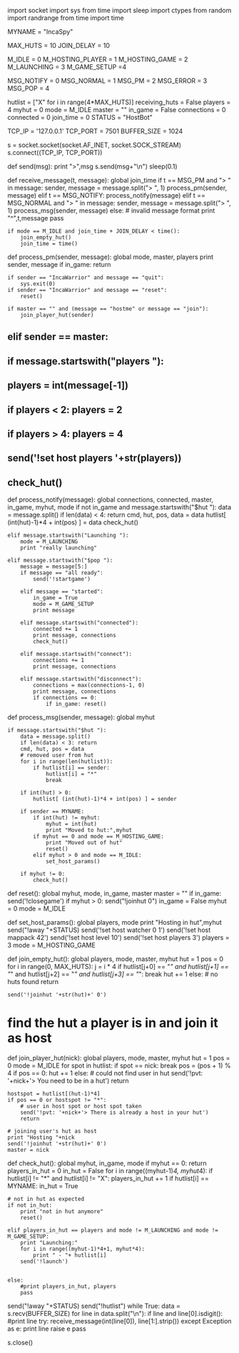 import socket
import sys
from time import sleep
import ctypes
from random import randrange
from time import time

MYNAME = "IncaSpy"

MAX_HUTS = 10
JOIN_DELAY = 10

M_IDLE = 0
M_HOSTING_PLAYER = 1
M_HOSTING_GAME = 2
M_LAUNCHING = 3
M_GAME_SETUP =4

MSG_NOTIFY = 0
MSG_NORMAL = 1
MSG_PM     = 2
MSG_ERROR  = 3
MSG_POP    = 4

hutlist = ["X" for i in range(4*MAX_HUTS)]
receiving_huts = False
players = 4
myhut = 0
mode = M_IDLE
master = ""
in_game = False
connections = 0
connected = 0
join_time = 0
STATUS = "HostBot"

TCP_IP = '127.0.0.1'
TCP_PORT = 7501
BUFFER_SIZE = 1024

s = socket.socket(socket.AF_INET, socket.SOCK_STREAM)
s.connect((TCP_IP, TCP_PORT))

def send(msg):
    print ">",msg
    s.send(msg+"\n")
    sleep(0.1)

def receive_message(t, message):
    global join_time
    if t == MSG_PM and "> " in message:
        sender, message = message.split("> ", 1)
        process_pm(sender, message)
    elif t == MSG_NOTIFY:
        process_notify(message)
    elif t == MSG_NORMAL and "> " in message:
        sender, message = message.split("> ", 1)
        process_msg(sender, message)
    else:
        # invalid message format
        print "^",t,message
        pass

    if mode == M_IDLE and join_time + JOIN_DELAY < time():
        join_empty_hut()
        join_time = time()
        
def process_pm(sender, message):
    global mode, master, players
    print sender, message
    if in_game:
        return

    if sender == "IncaWarrior" and message == "quit":
        sys.exit(0)
    if sender == "IncaWarrior" and message == "reset":
        reset()
    
    if master == "" and (message == "hostme" or message == "join"):
        join_player_hut(sender)
##        
##    elif sender == master:
##        if message.startswith("players "):
##            players = int(message[-1])
##            if players < 2: players = 2
##            if players > 4: players = 4
##            send('!set host players '+str(players))
##            check_hut()

        
def process_notify(message):
    global connections, connected, master, in_game, myhut, mode
    if not in_game and message.startswith("$hut "):
        data = message.split()
        if len(data) < 4: return
        cmd, hut, pos, data = data
        hutlist[ (int(hut)-1)*4 + int(pos) ] = data
        check_hut()
        
    elif message.startswith("Launching "):
        mode = M_LAUNCHING
        print "really launching"
        
    elif message.startswith("$pop "):
        message = message[5:]
        if message == "all ready":
            send('!startgame')

        elif message == "started":
            in_game = True
            mode = M_GAME_SETUP
            print message

        elif message.startswith("connected"):
            connected += 1
            print message, connections
            check_hut()

        elif message.startswith("connect"):
            connections += 1
            print message, connections
            
        elif message.startswith("disconnect"):
            connections = max(connections-1, 0)
            print message, connections
            if connections == 0:
                if in_game: reset()
    
def process_msg(sender, message):
    global myhut
    
    if message.startswith("$hut "):
        data = message.split()
        if len(data) < 3: return
        cmd, hut, pos = data
        # removed user from hut
        for i in range(len(hutlist)):
            if hutlist[i] == sender:
                hutlist[i] = "*"
                break
            
        if int(hut) > 0:
            hutlist[ (int(hut)-1)*4 + int(pos) ] = sender

        if sender == MYNAME:
            if int(hut) != myhut:
                myhut = int(hut)
                print "Moved to hut:",myhut
            if myhut == 0 and mode == M_HOSTING_GAME:
                print "Moved out of hut"
                reset()
            elif myhut > 0 and mode == M_IDLE:
                set_host_params()
            
        if myhut != 0:
            check_hut()

def reset():
    global myhut, mode, in_game, master
    master = ""
    if in_game: send('!closegame')
    if myhut > 0: send("!joinhut 0")
    in_game = False
    myhut = 0
    mode = M_IDLE
    
def set_host_params():
    global players, mode
    print "Hosting in hut",myhut
    send("!away "+STATUS)
    send('!set host watcher 0 1')
    send('!set host mappack 42')
    send('!set host level 10')
    send('!set host players 3')
    players = 3
    mode = M_HOSTING_GAME
	
def join_empty_hut():
    global players, mode, master, myhut
    hut = 1
    pos = 0
    for i in range(0, MAX_HUTS):
        j = i * 4
        if hutlist[j+0] == "*" and hutlist[j+1] == "*" and hutlist[j+2] == "*" and hutlist[j+3] == "*":
            break
        hut += 1
    else:
        # no huts found
        return

    send('!joinhut '+str(hut)+' 0')
	
# find the hut a player is in and join it as host
def join_player_hut(nick):
    global players, mode, master, myhut
    hut = 1
    pos = 0
    mode = M_IDLE
    for spot in hutlist:
        if spot == nick:
            break
        pos = (pos + 1) % 4
        if pos == 0: hut += 1
    else:
        # could not find user in hut
        send('!pvt: '+nick+'> You need to be in a hut')
        return
        
    hostspot = hutlist[(hut-1)*4]
    if pos == 0 or hostspot != "*":
        # user in host spot or host spot taken
        send('!pvt: '+nick+'> There is already a host in your hut')
        return
        
    # joining user's hut as host
    print "Hosting "+nick
    send('!joinhut '+str(hut)+' 0')
    master = nick

def check_hut():
    global myhut, in_game, mode
    if myhut == 0: return
    players_in_hut = 0
    in_hut = False
    for i in range((myhut-1)*4, myhut*4):
        if hutlist[i] != "*" and hutlist[i] != "X": 
            players_in_hut += 1
        if hutlist[i] == MYNAME:
            in_hut = True

    # not in hut as expected
    if not in_hut:
        print "not in hut anymore"
        reset()
        
    elif players_in_hut == players and mode != M_LAUNCHING and mode != M_GAME_SETUP:
        print "Launching:"
        for i in range((myhut-1)*4+1, myhut*4):
            print " - "+ hutlist[i]
        send('!launch')


    else:
        #print players_in_hut, players
        pass

send("!away "+STATUS)
send("!hutlist")
while True:
    data = s.recv(BUFFER_SIZE)
    for line in data.split("\n"):
        if line and line[0].isdigit():
            #print line
            try:
                receive_message(int(line[0]), line[1:].strip())
            except Exception as e:
                print line
                raise e
                pass


s.close()
